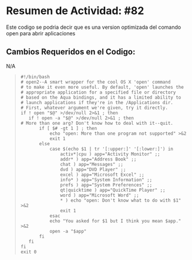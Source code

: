 # Resumen de Actividad: #82
Este codigo se podria decir que es una version optimizada del comando open para abrir aplicaciones

## Cambios Requeridos en el Codigo:
N/A

>```shell
>#!/bin/bash
># open2--A smart wrapper for the cool OS X 'open' command
># to make it even more useful. By default, 'open' launches the
># appropriate application for a specified file or directory
># based on the Aqua bindings, and it has a limited ability to
># launch applications if they're in the /Applications dir.
># First, whatever argument we're given, try it directly.
>if ! open "$@" >/dev/null 2>&1 ; then
>    if ! open -a "$@" >/dev/null 2>&1 ; then
># More than one arg? Don't know how to deal with it--quit.
>        if [ $# -gt 1 ] ; then
>            echo "open: More than one program not supported" >&2
>            exit 1
>        else
>            case $(echo $1 | tr '[:upper:]' '[:lower:]') in
>                activ*|cpu ) app="Activity Monitor" ;;
>                addr* ) app="Address Book" ;;
>                chat ) app="Messages" ;;
>                dvd ) app="DVD Player" ;;
>                excel ) app="Microsoft Excel" ;;
>                info* ) app="System Information" ;;
>                prefs ) app="System Preferences" ;;
>                qt|quicktime ) app="QuickTime Player" ;;
>                word ) app="Microsoft Word" ;;
>                * ) echo "open: Don't know what to do with $1" >&2
>                exit 1
>            esac
>            echo "You asked for $1 but I think you mean $app." >&2
>            open -a "$app"
>        fi
>    fi
>fi
>exit 0
>```